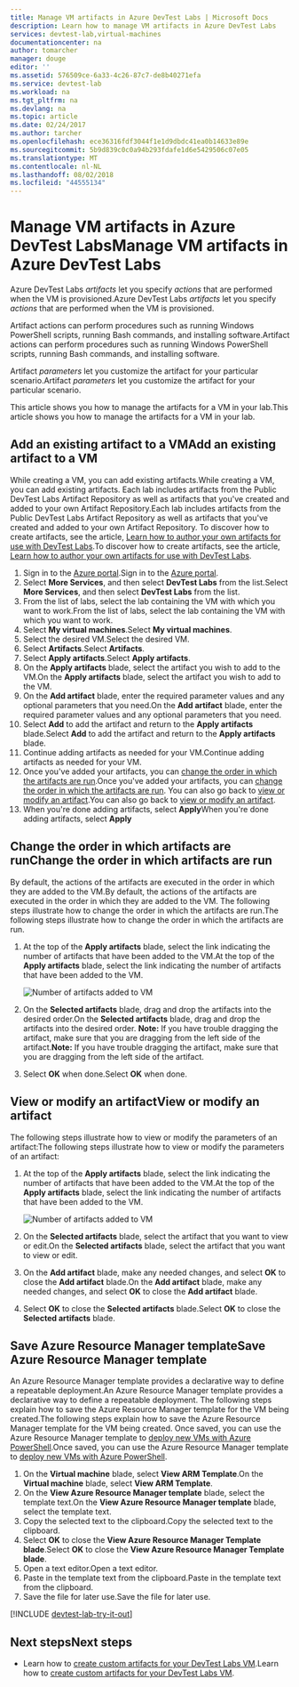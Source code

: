 ```yaml
---
title: Manage VM artifacts in Azure DevTest Labs | Microsoft Docs
description: Learn how to manage VM artifacts in Azure DevTest Labs
services: devtest-lab,virtual-machines
documentationcenter: na
author: tomarcher
manager: douge
editor: ''
ms.assetid: 576509ce-6a33-4c26-87c7-de8b40271efa
ms.service: devtest-lab
ms.workload: na
ms.tgt_pltfrm: na
ms.devlang: na
ms.topic: article
ms.date: 02/24/2017
ms.author: tarcher
ms.openlocfilehash: ece36316fdf3044f1e1d9dbdc41ea0b14633e89e
ms.sourcegitcommit: 5b9d839c0c0a94b293fdafe1d6e5429506c07e05
ms.translationtype: MT
ms.contentlocale: nl-NL
ms.lasthandoff: 08/02/2018
ms.locfileid: "44555134"
---
```

# <a name="manage-vm-artifacts-in-azure-devtest-labs"></a><span data-ttu-id="09ca2-103">Manage VM artifacts in Azure DevTest Labs</span><span class="sxs-lookup"><span data-stu-id="09ca2-103">Manage VM artifacts in Azure DevTest Labs</span></span>
<span data-ttu-id="09ca2-104">Azure DevTest Labs *artifacts* let you specify *actions* that are performed when the VM is provisioned.</span><span class="sxs-lookup"><span data-stu-id="09ca2-104">Azure DevTest Labs *artifacts* let you specify *actions* that are performed when the VM is provisioned.</span></span> 

<span data-ttu-id="09ca2-105">Artifact actions can perform procedures such as running Windows PowerShell scripts, running Bash commands, and installing software.</span><span class="sxs-lookup"><span data-stu-id="09ca2-105">Artifact actions can perform procedures such as running Windows PowerShell scripts, running Bash commands, and installing software.</span></span> 

<span data-ttu-id="09ca2-106">Artifact *parameters* let you customize the artifact for your particular scenario.</span><span class="sxs-lookup"><span data-stu-id="09ca2-106">Artifact *parameters* let you customize the artifact for your particular scenario.</span></span>

<span data-ttu-id="09ca2-107">This article shows you how to manage the artifacts for a VM in your lab.</span><span class="sxs-lookup"><span data-stu-id="09ca2-107">This article shows you how to manage the artifacts for a VM in your lab.</span></span>

## <a name="add-an-existing-artifact-to-a-vm"></a><span data-ttu-id="09ca2-108">Add an existing artifact to a VM</span><span class="sxs-lookup"><span data-stu-id="09ca2-108">Add an existing artifact to a VM</span></span>
<span data-ttu-id="09ca2-109">While creating a VM, you can add existing artifacts.</span><span class="sxs-lookup"><span data-stu-id="09ca2-109">While creating a VM, you can add existing artifacts.</span></span> <span data-ttu-id="09ca2-110">Each lab includes artifacts from the Public DevTest Labs Artifact Repository as well as artifacts that you've created and added to your own Artifact Repository.</span><span class="sxs-lookup"><span data-stu-id="09ca2-110">Each lab includes artifacts from the Public DevTest Labs Artifact Repository as well as artifacts that you've created and added to your own Artifact Repository.</span></span>
<span data-ttu-id="09ca2-111">To discover how to create artifacts, see the article, [Learn how to author your own artifacts for use with DevTest Labs](devtest-lab-artifact-author.md).</span><span class="sxs-lookup"><span data-stu-id="09ca2-111">To discover how to create artifacts, see the article, [Learn how to author your own artifacts for use with DevTest Labs](devtest-lab-artifact-author.md).</span></span>

1. <span data-ttu-id="09ca2-112">Sign in to the [Azure portal](http://go.microsoft.com/fwlink/p/?LinkID=525040).</span><span class="sxs-lookup"><span data-stu-id="09ca2-112">Sign in to the [Azure portal](http://go.microsoft.com/fwlink/p/?LinkID=525040).</span></span>
1. <span data-ttu-id="09ca2-113">Select **More Services**, and then select **DevTest Labs** from the list.</span><span class="sxs-lookup"><span data-stu-id="09ca2-113">Select **More Services**, and then select **DevTest Labs** from the list.</span></span>
1. <span data-ttu-id="09ca2-114">From the list of labs, select the lab containing the VM with which you want to work.</span><span class="sxs-lookup"><span data-stu-id="09ca2-114">From the list of labs, select the lab containing the VM with which you want to work.</span></span>  
1. <span data-ttu-id="09ca2-115">Select **My virtual machines**.</span><span class="sxs-lookup"><span data-stu-id="09ca2-115">Select **My virtual machines**.</span></span>
1. <span data-ttu-id="09ca2-116">Select the desired VM.</span><span class="sxs-lookup"><span data-stu-id="09ca2-116">Select the desired VM.</span></span>
1. <span data-ttu-id="09ca2-117">Select **Artifacts**.</span><span class="sxs-lookup"><span data-stu-id="09ca2-117">Select **Artifacts**.</span></span> 
1. <span data-ttu-id="09ca2-118">Select **Apply artifacts**.</span><span class="sxs-lookup"><span data-stu-id="09ca2-118">Select **Apply artifacts**.</span></span>
1. <span data-ttu-id="09ca2-119">On the **Apply artifacts** blade, select the artifact you wish to add to the VM.</span><span class="sxs-lookup"><span data-stu-id="09ca2-119">On the **Apply artifacts** blade, select the artifact you wish to add to the VM.</span></span>
1. <span data-ttu-id="09ca2-120">On the **Add artifact** blade, enter the required parameter values and any optional parameters that you need.</span><span class="sxs-lookup"><span data-stu-id="09ca2-120">On the **Add artifact** blade, enter the required parameter values and any optional parameters that you need.</span></span>  
1. <span data-ttu-id="09ca2-121">Select **Add** to add the artifact and return to the **Apply artifacts** blade.</span><span class="sxs-lookup"><span data-stu-id="09ca2-121">Select **Add** to add the artifact and return to the **Apply artifacts** blade.</span></span>
1. <span data-ttu-id="09ca2-122">Continue adding artifacts as needed for your VM.</span><span class="sxs-lookup"><span data-stu-id="09ca2-122">Continue adding artifacts as needed for your VM.</span></span>
1. <span data-ttu-id="09ca2-123">Once you've added your artifacts, you can [change the order in which the artifacts are run](#change-the-order-in-which-artifacts-are-run).</span><span class="sxs-lookup"><span data-stu-id="09ca2-123">Once you've added your artifacts, you can [change the order in which the artifacts are run](#change-the-order-in-which-artifacts-are-run).</span></span> <span data-ttu-id="09ca2-124">You can also go back to [view or modify an artifact](#view-or-modify-an-artifact).</span><span class="sxs-lookup"><span data-stu-id="09ca2-124">You can also go back to [view or modify an artifact](#view-or-modify-an-artifact).</span></span>
1. <span data-ttu-id="09ca2-125">When you're done adding artifacts, select **Apply**</span><span class="sxs-lookup"><span data-stu-id="09ca2-125">When you're done adding artifacts, select **Apply**</span></span>

## <a name="change-the-order-in-which-artifacts-are-run"></a><span data-ttu-id="09ca2-126">Change the order in which artifacts are run</span><span class="sxs-lookup"><span data-stu-id="09ca2-126">Change the order in which artifacts are run</span></span>
<span data-ttu-id="09ca2-127">By default, the actions of the artifacts are executed in the order in which they are added to the VM.</span><span class="sxs-lookup"><span data-stu-id="09ca2-127">By default, the actions of the artifacts are executed in the order in which they are added to the VM.</span></span> <span data-ttu-id="09ca2-128">The following steps illustrate how to change the order in which the artifacts are run.</span><span class="sxs-lookup"><span data-stu-id="09ca2-128">The following steps illustrate how to change the order in which the artifacts are run.</span></span>

1. <span data-ttu-id="09ca2-129">At the top of the **Apply artifacts** blade, select the link indicating the number of artifacts that have been added to the VM.</span><span class="sxs-lookup"><span data-stu-id="09ca2-129">At the top of the **Apply artifacts** blade, select the link indicating the number of artifacts that have been added to the VM.</span></span>
   
    ![Number of artifacts added to VM](https://docstestmedia1.blob.core.windows.net/azure-media/articles/devtest-lab/media/devtest-lab-add-vm-with-artifacts/devtestlab-add-artifacts-blade-selected-artifacts.png)
1. <span data-ttu-id="09ca2-131">On the **Selected artifacts** blade, drag and drop the artifacts into the desired order.</span><span class="sxs-lookup"><span data-stu-id="09ca2-131">On the **Selected artifacts** blade, drag and drop the artifacts into the desired order.</span></span> <span data-ttu-id="09ca2-132">**Note:** If you have trouble dragging the artifact, make sure that you are dragging from the left side of the artifact.</span><span class="sxs-lookup"><span data-stu-id="09ca2-132">**Note:** If you have trouble dragging the artifact, make sure that you are dragging from the left side of the artifact.</span></span> 
1. <span data-ttu-id="09ca2-133">Select **OK** when done.</span><span class="sxs-lookup"><span data-stu-id="09ca2-133">Select **OK** when done.</span></span>  

## <a name="view-or-modify-an-artifact"></a><span data-ttu-id="09ca2-134">View or modify an artifact</span><span class="sxs-lookup"><span data-stu-id="09ca2-134">View or modify an artifact</span></span>
<span data-ttu-id="09ca2-135">The following steps illustrate how to view or modify the parameters of an artifact:</span><span class="sxs-lookup"><span data-stu-id="09ca2-135">The following steps illustrate how to view or modify the parameters of an artifact:</span></span>

1. <span data-ttu-id="09ca2-136">At the top of the **Apply artifacts** blade, select the link indicating the number of artifacts that have been added to the VM.</span><span class="sxs-lookup"><span data-stu-id="09ca2-136">At the top of the **Apply artifacts** blade, select the link indicating the number of artifacts that have been added to the VM.</span></span>
   
    ![Number of artifacts added to VM](https://docstestmedia1.blob.core.windows.net/azure-media/articles/devtest-lab/media/devtest-lab-add-vm-with-artifacts/devtestlab-add-artifacts-blade-selected-artifacts.png)
1. <span data-ttu-id="09ca2-138">On the **Selected artifacts** blade, select the artifact that you want to view or edit.</span><span class="sxs-lookup"><span data-stu-id="09ca2-138">On the **Selected artifacts** blade, select the artifact that you want to view or edit.</span></span>  
1. <span data-ttu-id="09ca2-139">On the **Add artifact** blade, make any needed changes, and select **OK** to close the **Add artifact** blade.</span><span class="sxs-lookup"><span data-stu-id="09ca2-139">On the **Add artifact** blade, make any needed changes, and select **OK** to close the **Add artifact** blade.</span></span>
1. <span data-ttu-id="09ca2-140">Select **OK** to close the **Selected artifacts** blade.</span><span class="sxs-lookup"><span data-stu-id="09ca2-140">Select **OK** to close the **Selected artifacts** blade.</span></span>

## <a name="save-azure-resource-manager-template"></a><span data-ttu-id="09ca2-141">Save Azure Resource Manager template</span><span class="sxs-lookup"><span data-stu-id="09ca2-141">Save Azure Resource Manager template</span></span>
<span data-ttu-id="09ca2-142">An Azure Resource Manager template provides a declarative way to define a repeatable deployment.</span><span class="sxs-lookup"><span data-stu-id="09ca2-142">An Azure Resource Manager template provides a declarative way to define a repeatable deployment.</span></span> <span data-ttu-id="09ca2-143">The following steps explain how to save the Azure Resource Manager template for the VM being created.</span><span class="sxs-lookup"><span data-stu-id="09ca2-143">The following steps explain how to save the Azure Resource Manager template for the VM being created.</span></span>
<span data-ttu-id="09ca2-144">Once saved, you can use the Azure Resource Manager template to [deploy new VMs with Azure PowerShell](../azure-resource-manager/resource-group-overview.md#template-deployment).</span><span class="sxs-lookup"><span data-stu-id="09ca2-144">Once saved, you can use the Azure Resource Manager template to [deploy new VMs with Azure PowerShell](../azure-resource-manager/resource-group-overview.md#template-deployment).</span></span>

1. <span data-ttu-id="09ca2-145">On the **Virtual machine** blade, select **View ARM Template**.</span><span class="sxs-lookup"><span data-stu-id="09ca2-145">On the **Virtual machine** blade, select **View ARM Template**.</span></span>
2. <span data-ttu-id="09ca2-146">On the **View Azure Resource Manager template** blade, select the template text.</span><span class="sxs-lookup"><span data-stu-id="09ca2-146">On the **View Azure Resource Manager template** blade, select the template text.</span></span>
3. <span data-ttu-id="09ca2-147">Copy the selected text to the clipboard.</span><span class="sxs-lookup"><span data-stu-id="09ca2-147">Copy the selected text to the clipboard.</span></span>
4. <span data-ttu-id="09ca2-148">Select **OK** to close the **View Azure Resource Manager Template blade**.</span><span class="sxs-lookup"><span data-stu-id="09ca2-148">Select **OK** to close the **View Azure Resource Manager Template blade**.</span></span>
5. <span data-ttu-id="09ca2-149">Open a text editor.</span><span class="sxs-lookup"><span data-stu-id="09ca2-149">Open a text editor.</span></span>
6. <span data-ttu-id="09ca2-150">Paste in the template text from the clipboard.</span><span class="sxs-lookup"><span data-stu-id="09ca2-150">Paste in the template text from the clipboard.</span></span>
7. <span data-ttu-id="09ca2-151">Save the file for later use.</span><span class="sxs-lookup"><span data-stu-id="09ca2-151">Save the file for later use.</span></span>

[!INCLUDE [devtest-lab-try-it-out](../../includes/devtest-lab-try-it-out.md)]

## <a name="next-steps"></a><span data-ttu-id="09ca2-152">Next steps</span><span class="sxs-lookup"><span data-stu-id="09ca2-152">Next steps</span></span>
* <span data-ttu-id="09ca2-153">Learn how to [create custom artifacts for your DevTest Labs VM](devtest-lab-artifact-author.md).</span><span class="sxs-lookup"><span data-stu-id="09ca2-153">Learn how to [create custom artifacts for your DevTest Labs VM](devtest-lab-artifact-author.md).</span></span>


